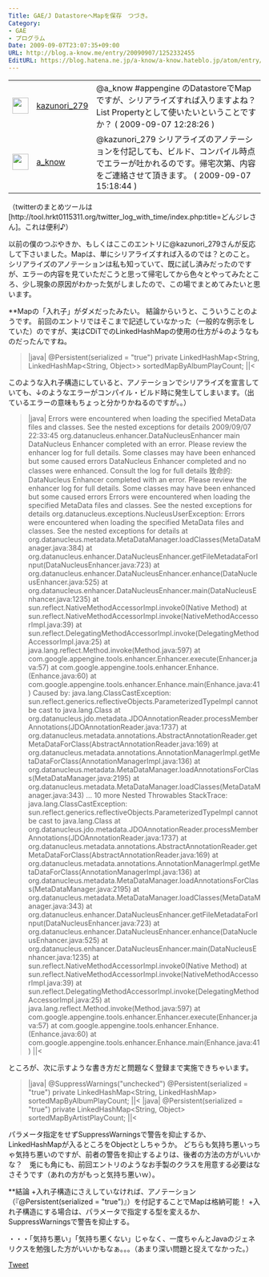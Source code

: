 ```yaml
---
Title: GAE/J DatastoreへMapを保存　つづき。
Category:
- GAE
- プログラム
Date: 2009-09-07T23:07:35+09:00
URL: http://blog.a-know.me/entry/20090907/1252332455
EditURL: https://blog.hatena.ne.jp/a-know/a-know.hateblo.jp/atom/entry/12921228815727979959
---
```



<table><tbody><tr><td><a href="http://twitter.com/kazunori_279"><img src="http://a3.twimg.com/profile_images/393838605/portrait_normal.JPG" width="32" border="0" /></a></td><td><a href="http://twitter.com/kazunori_279/status/3811445407">kazunori_279</a></td><td>@a_know #appengine のDatastoreでMapですが、シリアライズすれば入りますよね？ List Propertyとして使いたいということですか？ ( 2009-09-07 12:28:26 )</td></tr><tr><td><a href="http://twitter.com/a_know"><img src="http://a1.twimg.com/profile_images/305355464/IMG_0173_r_normal.JPG" width="32" border="0" /></a></td><td><a href="http://twitter.com/a_know/status/3813934097">a_know</a></td><td>@kazunori_279 シリアライズのアノテーションを付記しても、ビルド、コンパイル時点でエラーが吐かれるのです。帰宅次第、内容をご連絡させて頂きます。 ( 2009-09-07 15:18:44 )</td></tr></tbody></table>
（twitterのまとめツールは　[http://tool.hrkt0115311.org/twitter_log_with_time/index.php:title=どんジレさん]。これは便利♪）


以前の僕のつぶやきか、もしくはここのエントリに@kazunori_279さんが反応して下さいました。Mapは、単にシリアライズすれば入るのでは？とのこと。
シリアライズのアノテーションは私も知っていて、既に試し済みだったのですが、エラーの内容を見ていただこうと思って帰宅してから色々とやってみたところ、少し現象の原因がわかった気がしましたので、この場でまとめてみたいと思います。


**Mapの「入れ子」がダメだったみたい。
結論からいうと、こういうことのようです。
前回のエントリではそこまで記述していなかった（一般的な例示をしていた）のですが、実はCDiTでのLinkedHashMapの使用の仕方が↓のようなものだったんですね。

>|java|
	@Persistent(serialized = "true")
	private LinkedHashMap<String, LinkedHashMap<String, Object>> sortedMapByAlbumPlayCount;
||<

このような入れ子構造にしていると、アノテーションでシリアライズを宣言していても、↓のようなエラーがコンパイル・ビルド時に発生してしまいます。（出ているエラーの意味もちょっと分かりかねるのですが。。）

>|java|
Errors were encountered when loading the specified MetaData files and classes. See the nested exceptions for details
2009/09/07 22:33:45 org.datanucleus.enhancer.DataNucleusEnhancer main
DataNucleus Enhancer completed with an error. Please review the enhancer log for full details. Some classes may have been enhanced but some caused errors
DataNucleus Enhancer completed and no classes were enhanced. Consult the log for full details
致命的: DataNucleus Enhancer completed with an error. Please review the enhancer log for full details. Some classes may have been enhanced but some caused errors
Errors were encountered when loading the specified MetaData files and classes. See the nested exceptions for details
org.datanucleus.exceptions.NucleusUserException: Errors were encountered when loading the specified MetaData files and classes. See the nested exceptions for details
	at org.datanucleus.metadata.MetaDataManager.loadClasses(MetaDataManager.java:384)
	at org.datanucleus.enhancer.DataNucleusEnhancer.getFileMetadataForInput(DataNucleusEnhancer.java:723)
	at org.datanucleus.enhancer.DataNucleusEnhancer.enhance(DataNucleusEnhancer.java:525)
	at org.datanucleus.enhancer.DataNucleusEnhancer.main(DataNucleusEnhancer.java:1235)
	at sun.reflect.NativeMethodAccessorImpl.invoke0(Native Method)
	at sun.reflect.NativeMethodAccessorImpl.invoke(NativeMethodAccessorImpl.java:39)
	at sun.reflect.DelegatingMethodAccessorImpl.invoke(DelegatingMethodAccessorImpl.java:25)
	at java.lang.reflect.Method.invoke(Method.java:597)
	at com.google.appengine.tools.enhancer.Enhancer.execute(Enhancer.java:57)
	at com.google.appengine.tools.enhancer.Enhance.<init>(Enhance.java:60)
	at com.google.appengine.tools.enhancer.Enhance.main(Enhance.java:41)
Caused by: java.lang.ClassCastException: sun.reflect.generics.reflectiveObjects.ParameterizedTypeImpl cannot be cast to java.lang.Class
	at org.datanucleus.jdo.metadata.JDOAnnotationReader.processMemberAnnotations(JDOAnnotationReader.java:1737)
	at org.datanucleus.metadata.annotations.AbstractAnnotationReader.getMetaDataForClass(AbstractAnnotationReader.java:169)
	at org.datanucleus.metadata.annotations.AnnotationManagerImpl.getMetaDataForClass(AnnotationManagerImpl.java:136)
	at org.datanucleus.metadata.MetaDataManager.loadAnnotationsForClass(MetaDataManager.java:2195)
	at org.datanucleus.metadata.MetaDataManager.loadClasses(MetaDataManager.java:343)
	... 10 more
Nested Throwables StackTrace:
java.lang.ClassCastException: sun.reflect.generics.reflectiveObjects.ParameterizedTypeImpl cannot be cast to java.lang.Class
	at org.datanucleus.jdo.metadata.JDOAnnotationReader.processMemberAnnotations(JDOAnnotationReader.java:1737)
	at org.datanucleus.metadata.annotations.AbstractAnnotationReader.getMetaDataForClass(AbstractAnnotationReader.java:169)
	at org.datanucleus.metadata.annotations.AnnotationManagerImpl.getMetaDataForClass(AnnotationManagerImpl.java:136)
	at org.datanucleus.metadata.MetaDataManager.loadAnnotationsForClass(MetaDataManager.java:2195)
	at org.datanucleus.metadata.MetaDataManager.loadClasses(MetaDataManager.java:343)
	at org.datanucleus.enhancer.DataNucleusEnhancer.getFileMetadataForInput(DataNucleusEnhancer.java:723)
	at org.datanucleus.enhancer.DataNucleusEnhancer.enhance(DataNucleusEnhancer.java:525)
	at org.datanucleus.enhancer.DataNucleusEnhancer.main(DataNucleusEnhancer.java:1235)
	at sun.reflect.NativeMethodAccessorImpl.invoke0(Native Method)
	at sun.reflect.NativeMethodAccessorImpl.invoke(NativeMethodAccessorImpl.java:39)
	at sun.reflect.DelegatingMethodAccessorImpl.invoke(DelegatingMethodAccessorImpl.java:25)
	at java.lang.reflect.Method.invoke(Method.java:597)
	at com.google.appengine.tools.enhancer.Enhancer.execute(Enhancer.java:57)
	at com.google.appengine.tools.enhancer.Enhance.<init>(Enhance.java:60)
	at com.google.appengine.tools.enhancer.Enhance.main(Enhance.java:41)
||<


ところが、次に示すような書き方だと問題なく登録まで実施できちゃいます。

>|java|
	@SuppressWarnings("unchecked")
	@Persistent(serialized = "true")
	private LinkedHashMap<String, LinkedHashMap> sortedMapByAlbumPlayCount;
||<
>|java|
	@Persistent(serialized = "true")
	private LinkedHashMap<String, Object> sortedMapByArtistPlayCount;
||<

パラメータ指定をせずSuppressWarningsで警告を抑止するか、LinkedHashMapが入るところをObjectとしちゃうか。
どちらも気持ち悪いっちゃ気持ち悪いのですが、前者の警告を抑止するよりは、後者の方法の方がいいかな？　兎にも角にも、前回エントリのようなお手製のクラスを用意する必要はなさそうです（あれの方がもっと気持ち悪いｗ）。


**結論
+入れ子構造にさえしていなければ、アノテーション（『@Persistent(serialized = "true")』）を付記することでMapは格納可能！
+入れ子構造にする場合は、パラメータで指定する型を変えるか、SuppressWarningsで警告を抑止する。


・・・「気持ち悪い」「気持ち悪くない」じゃなく、一度ちゃんとJavaのジェネリクスを勉強した方がいいかもなぁ。。。（あまり深い問題と捉えてなかった。）



<a href="http://twitter.com/share" class="twitter-share-button" data-count="horizontal" data-via="a_know" data-related="CDiT_info" data-lang="ja">Tweet</a><script type="text/javascript" src="http://platform.twitter.com/widgets.js"></script>
